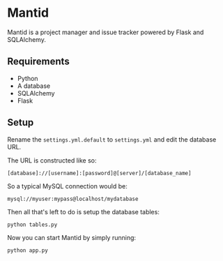 Mantid
======

Mantid is a project manager and issue tracker powered by Flask and SQLAlchemy.

Requirements
------------

* Python
* A database
* SQLAlchemy
* Flask

Setup
------------

Rename the `settings.yml.default` to `settings.yml` and edit the database URL.

The URL is constructed like so:

    [database]://[username]:[password]@[server]/[database_name]

So a typical MySQL connection would be:

    mysql://myuser:mypass@localhost/mydatabase

Then all that's left to do is setup the database tables:

    python tables.py

Now you can start Mantid by simply running:

    python app.py
